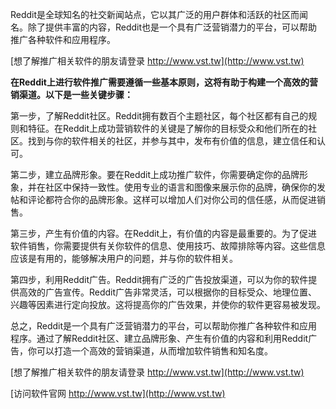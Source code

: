 Reddit是全球知名的社交新闻站点，它以其广泛的用户群体和活跃的社区而闻名。除了提供丰富的内容，Reddit也是一个具有广泛营销潜力的平台，可以帮助推广各种软件和应用程序。

[想了解推广相关软件的朋友请登录 http://www.vst.tw](http://www.vst.tw)

**在Reddit上进行软件推广需要遵循一些基本原则，这将有助于构建一个高效的营销渠道。以下是一些关键步骤：**

第一步，了解Reddit社区。Reddit拥有数百个主题社区，每个社区都有自己的规则和特征。在Reddit上成功营销软件的关键是了解你的目标受众和他们所在的社区。找到与你的软件相关的社区，并参与其中，发布有价值的信息，建立信任和认可。

第二步，建立品牌形象。要在Reddit上成功推广软件，你需要确定你的品牌形象，并在社区中保持一致性。使用专业的语言和图像来展示你的品牌，确保你的发帖和评论都符合你的品牌形象。这样可以增加人们对你公司的信任感，从而促进销售。

第三步，产生有价值的内容。在Reddit上，有价值的内容是最重要的。为了促进软件销售，你需要提供有关你软件的信息、使用技巧、故障排除等内容。这些信息应该是有用的，能够解决用户的问题，并与你的软件相关。

第四步，利用Reddit广告。Reddit拥有广泛的广告投放渠道，可以为你的软件提供高效的广告宣传。Reddit广告非常灵活，可以根据你的目标受众、地理位置、兴趣等因素进行定向投放。这将提高你的广告效果，并使你的软件更容易被发现。

总之，Reddit是一个具有广泛营销潜力的平台，可以帮助你推广各种软件和应用程序。通过了解Reddit社区、建立品牌形象、产生有价值的内容和利用Reddit广告，你可以打造一个高效的营销渠道，从而增加软件销售和知名度。

[想了解推广相关软件的朋友请登录 http://www.vst.tw](http://www.vst.tw)


[访问软件官网 http://www.vst.tw](http://www.vst.tw)

